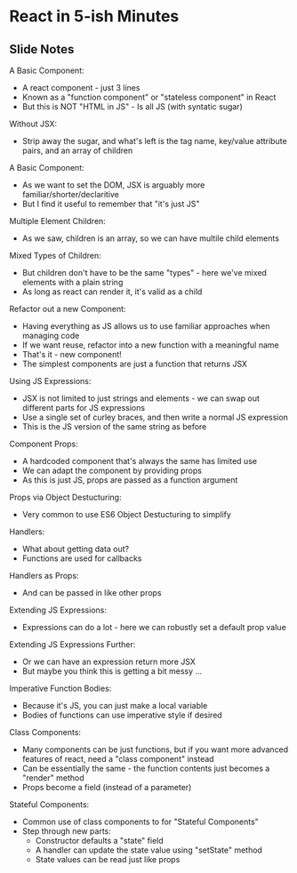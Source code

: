 # React in 5-ish Minutes #

## Slide Notes ##

A Basic Component:

- A react component - just 3 lines
- Known as a "function component" or "stateless component" in React
- But this is NOT "HTML in JS" - Is all JS (with syntatic sugar)

Without JSX:

- Strip away the sugar, and what's left is the tag name, key/value attribute pairs, and an array of children

A Basic Component:

- As we want to set the DOM, JSX is arguably more familiar/shorter/declaritive
- But I find it useful to remember that "it's just JS"

Multiple Element Children:

- As we saw, children is an array, so we can have multile child elements

Mixed Types of Children:

- But children don't have to be the same "types" - here we've mixed elements with a plain string
- As long as react can render it, it's valid as a child

Refactor out a new Component:

- Having everything as JS allows us to use familiar approaches when managing code
- If we want reuse, refactor into a new function with a meaningful name
- That's it - new component!
- The simplest components are just a function that returns JSX

Using JS Expressions:

- JSX is not limited to just strings and elements - we can swap out different parts for JS expressions
- Use a single set of curley braces, and then write a normal JS expression
- This is the JS version of the same string as before

Component Props:

- A hardcoded component that's always the same has limited use
- We can adapt the component by providing props
- As this is just JS, props are passed as a function argument

Props via Object Destucturing:

- Very common to use ES6 Object Destucturing to simplify

Handlers:

- What about getting data out?
- Functions are used for callbacks

Handlers as Props:

- And can be passed in like other props

Extending JS Expressions:

- Expressions can do a lot - here we can robustly set a default prop value

Extending JS Expressions Further:

- Or we can have an expression return more JSX
- But maybe you think this is getting a bit messy ...

Imperative Function Bodies:

- Because it's JS, you can just make a local variable
- Bodies of functions can use imperative style if desired

Class Components:

- Many components can be just functions, but if you want more advanced features of react, need a "class component" instead
- Can be essentially the same - the function contents just becomes a "render" method
- Props become a field (instead of a parameter)

Stateful Components:

- Common use of class components to for "Stateful Components"
- Step through new parts:
  - Constructor defaults a "state" field
  - A handler can update the state value using "setState" method
  - State values can be read just like props
